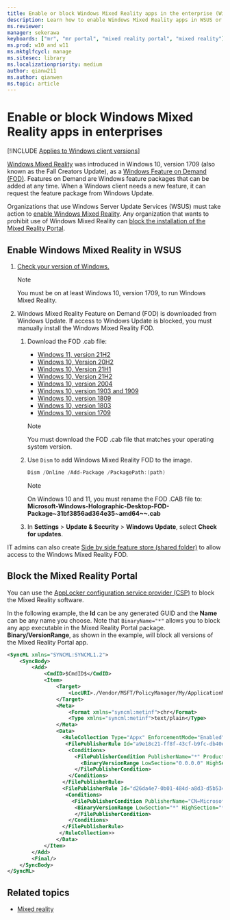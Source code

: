 ```yaml
---
title: Enable or block Windows Mixed Reality apps in the enterprise (Windows 10/11)
description: Learn how to enable Windows Mixed Reality apps in WSUS or block the Windows Mixed Reality portal in enterprises.
ms.reviewer: 
manager: sekerawa
keyboards: ["mr", "mr portal", "mixed reality portal", "mixed reality"]
ms.prod: w10 and w11
ms.mktglfcycl: manage
ms.sitesec: library
ms.localizationpriority: medium
author: qianw211
ms.author: qianwen
ms.topic: article
---
```


# Enable or block Windows Mixed Reality apps in enterprises

[!INCLUDE [Applies to Windows client versions](./includes/applies-to-windows-client-versions.md)]


[Windows Mixed Reality](https://blogs.windows.com/windowsexperience/2017/10/03/the-era-of-windows-mixed-reality-begins-october-17/) was introduced in Windows 10, version 1709 (also known as the Fall Creators Update), as a [Windows Feature on Demand (FOD)](/windows-hardware/manufacture/desktop/features-on-demand-v2--capabilities). Features on Demand are Windows feature packages that can be added at any time. When a Windows client needs a new feature, it can request the feature package from Windows Update.

Organizations that use Windows Server Update Services (WSUS) must take action to [enable Windows Mixed Reality](#enable-windows-mixed-reality-in-wsus). Any organization that wants to prohibit use of Windows Mixed Reality can [block the installation of the Mixed Reality Portal](#block-the-mixed-reality-portal).

## Enable Windows Mixed Reality in WSUS

1. [Check your version of Windows.](https://support.microsoft.com/help/13443/windows-which-operating-system)

   >[!NOTE]
   >You must be on at least Windows 10, version 1709, to run Windows Mixed Reality.

2. Windows Mixed Reality Feature on Demand (FOD) is downloaded from Windows Update. If access to Windows Update is blocked, you must manually install the Windows Mixed Reality FOD.

   1. Download the FOD .cab file:

        - [Windows 11, version 21H2](https://software-download.microsoft.com/download/sg/Microsoft-Windows-Holographic-Desktop-FOD-Package~31bf3856ad364e35~amd_64~~.cab)
        - [Windows 10, Version 20H2](https://nam06.safelinks.protection.outlook.com/?url=https%3A%2F%2Fsoftware-static.download.prss.microsoft.com%2Fpr%2Fdownload%2F6cf73b63%2FMicrosoft-Windows-Holographic-Desktop-FOD-Package~31bf3856ad364e35~amd64~~.cab&data=05%7C01%7Cqianwen%40microsoft.com%7C0be4ebb9d4cc44c4b14f08da851bb7e4%7C72f988bf86f141af91ab2d7cd011db47%7C0%7C0%7C637968651354980121%7CUnknown%7CTWFpbGZsb3d8eyJWIjoiMC4wLjAwMDAiLCJQIjoiV2luMzIiLCJBTiI6Ik1haWwiLCJXVCI6Mn0%3D%7C3000%7C%7C%7C&sdata=WpKCTq6HFK%2BzYSN6Z0a%2FxqErUeMc7a%2B2gTValRQxJo0%3D&reserved=0)
        - [Windows 10, Version 21H1](https://nam06.safelinks.protection.outlook.com/?url=https%3A%2F%2Fsoftware-static.download.prss.microsoft.com%2Fpr%2Fdownload%2F6cf73b63%2FMicrosoft-Windows-Holographic-Desktop-FOD-Package~31bf3856ad364e35~amd64~~.cab&data=05%7C01%7Cqianwen%40microsoft.com%7C0be4ebb9d4cc44c4b14f08da851bb7e4%7C72f988bf86f141af91ab2d7cd011db47%7C0%7C0%7C637968651354980121%7CUnknown%7CTWFpbGZsb3d8eyJWIjoiMC4wLjAwMDAiLCJQIjoiV2luMzIiLCJBTiI6Ik1haWwiLCJXVCI6Mn0%3D%7C3000%7C%7C%7C&sdata=WpKCTq6HFK%2BzYSN6Z0a%2FxqErUeMc7a%2B2gTValRQxJo0%3D&reserved=0)
        - [Windows 10, Version 21H2](https://nam06.safelinks.protection.outlook.com/?url=https%3A%2F%2Fsoftware-static.download.prss.microsoft.com%2Fpr%2Fdownload%2F6cf73b63%2FMicrosoft-Windows-Holographic-Desktop-FOD-Package~31bf3856ad364e35~amd64~~.cab&data=05%7C01%7Cqianwen%40microsoft.com%7C0be4ebb9d4cc44c4b14f08da851bb7e4%7C72f988bf86f141af91ab2d7cd011db47%7C0%7C0%7C637968651354980121%7CUnknown%7CTWFpbGZsb3d8eyJWIjoiMC4wLjAwMDAiLCJQIjoiV2luMzIiLCJBTiI6Ik1haWwiLCJXVCI6Mn0%3D%7C3000%7C%7C%7C&sdata=WpKCTq6HFK%2BzYSN6Z0a%2FxqErUeMc7a%2B2gTValRQxJo0%3D&reserved=0)
        - [Windows 10, version 2004](https://software-download.microsoft.com/download/pr/6cf73b63/Microsoft-Windows-Holographic-Desktop-FOD-Package~31bf3856ad364e35~amd64~~.cab)
        - [Windows 10, version 1903 and 1909](https://software-download.microsoft.com/download/pr/Microsoft-Windows-Holographic-Desktop-FOD-Package-31bf3856ad364e35-amd64.cab)
        - [Windows 10, version 1809](https://software-download.microsoft.com/download/pr/microsoft-windows-holographic-desktop-fod-package31bf3856ad364e35amd64_1.cab)
        - [Windows 10, version 1803](https://download.microsoft.com/download/9/9/3/9934B163-FA01-4108-A38A-851B4ACD1244/Microsoft-Windows-Holographic-Desktop-FOD-Package~31bf3856ad364e35~amd64~~.cab)
        - [Windows 10, version 1709](https://download.microsoft.com/download/6/F/8/6F816172-AC7D-4F45-B967-D573FB450CB7/Microsoft-Windows-Holographic-Desktop-FOD-Package.cab)

        > [!NOTE]
        > You must download the FOD .cab file that matches your operating system version.

   1. Use `Dism` to add Windows Mixed Reality FOD to the image.

        ```powershell
        Dism /Online /Add-Package /PackagePath:(path)
        ```
      
        > [!NOTE]
        > On Windows 10 and 11, you must rename the FOD .CAB file to: **Microsoft-Windows-Holographic-Desktop-FOD-Package~31bf3856ad364e35~amd64~~.cab**

   1. In **Settings** > **Update & Security** > **Windows Update**, select **Check for updates**.


IT admins can also create [Side by side feature store (shared folder)](/previous-versions/windows/it-pro/windows-server-2012-R2-and-2012/jj127275(v=ws.11)) to allow access to the Windows Mixed Reality FOD.

## Block the Mixed Reality Portal

You can use the [AppLocker configuration service provider (CSP)](/windows/client-management/mdm/applocker-csp) to block the Mixed Reality software.

In the following example, the **Id** can be any generated GUID and the **Name** can be any name you choose. Note that `BinaryName="*"` allows you to block any app executable in the Mixed Reality Portal package. **Binary/VersionRange**, as shown in the example, will block all versions of the Mixed Reality Portal app.

```xml
<SyncML xmlns="SYNCML:SYNCML1.2">
    <SyncBody>
        <Add>
            <CmdID>$CmdID$</CmdID>
            <Item>
                <Target>
                    <LocURI>./Vendor/MSFT/PolicyManager/My/ApplicationManagement/ApplicationRestrictions</LocURI>
                </Target>
                <Meta>
                    <Format xmlns="syncml:metinf">chr</Format>
                    <Type xmlns="syncml:metinf">text/plain</Type>
                </Meta>
                <Data>
                  <RuleCollection Type="Appx" EnforcementMode="Enabled">
                   <FilePublisherRule Id="a9e18c21-ff8f-43cf-b9fc-db40eed693ba" Name="(Default Rule) All signed packaged apps" Description="Allows members of the Everyone group to run packaged apps that are signed." UserOrGroupSid="S-1-1-0" Action="Allow">
                    <Conditions>
                      <FilePublisherCondition PublisherName="*" ProductName="*" BinaryName="*">
                        <BinaryVersionRange LowSection="0.0.0.0" HighSection="*" />
                      </FilePublisherCondition>
                    </Conditions>
                  </FilePublisherRule>
                  <FilePublisherRule Id="d26da4e7-0b01-484d-a8d3-d5b5341b2d55" Name="Block Mixed Reality Portal" Description="" UserOrGroupSid="S-1-1-0" Action="Deny">
                   <Conditions>
                     <FilePublisherCondition PublisherName="CN=Microsoft Windows, O=Microsoft Corporation, L=Redmond, S=Washington, C=US" ProductName="Microsoft.Windows.HolographicFirstRun" BinaryName="*">
                      <BinaryVersionRange LowSection="*" HighSection="*" />
                      </FilePublisherCondition>
                    </Conditions>
                  </FilePublisherRule>
                 </RuleCollection>>
                </Data>
            </Item>
        </Add>
        <Final/>
    </SyncBody>
</SyncML>
```


## Related topics

- [Mixed reality](https://developer.microsoft.com/windows/mixed-reality/mixed_reality)
